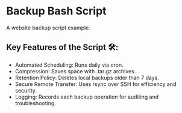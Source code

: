# Backup Bash Script
A website backup script example.

## Key Features of the Script 🛠:
- Automated Scheduling: Runs daily via cron.
- Compression: Saves space with .tar.gz archives.
- Retention Policy: Deletes local backups older than 7 days.
- Secure Remote Transfer: Uses rsync over SSH for efficiency and security.
- Logging: Records each backup operation for auditing and troubleshooting.
